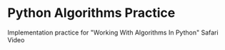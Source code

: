 
# Python Algorithms Practice

Implementation practice for "Working With Algorithms In Python" Safari Video
